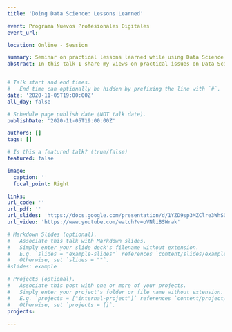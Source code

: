 ```yaml
---
title: 'Doing Data Science: Lessons Learned'

event: Programa Nuevos Profesionales Digitales
event_url: 

location: Online - Session

summary: Seminar on practical lessons learned while using Data Science
abstract: In this talk I share my views on practical issues on Data Science projects and how to use the optimal skills and tools to solve business questions.


# Talk start and end times.
#   End time can optionally be hidden by prefixing the line with `#`.
date: '2020-11-05T19:00:00Z'
all_day: false

# Schedule page publish date (NOT talk date).
publishDate: '2020-11-05T19:00:00Z'

authors: []
tags: []

# Is this a featured talk? (true/false)
featured: false

image:
  caption: ''
  focal_point: Right

links:
url_code: ''
url_pdf: ''
url_slides: 'https://docs.google.com/presentation/d/1YZD9sp3MZClre3WhSQ22T7aubk7AQg-PcnMePRRlBpY/edit?usp=sharing'
url_video: 'https://www.youtube.com/watch?v=oVNliBSWrak'

# Markdown Slides (optional).
#   Associate this talk with Markdown slides.
#   Simply enter your slide deck's filename without extension.
#   E.g. `slides = "example-slides"` references `content/slides/example-slides.md`.
#   Otherwise, set `slides = ""`.
#slides: example

# Projects (optional).
#   Associate this post with one or more of your projects.
#   Simply enter your project's folder or file name without extension.
#   E.g. `projects = ["internal-project"]` references `content/project/deep-learning/index.md`.
#   Otherwise, set `projects = []`.
projects:
  
---
```


